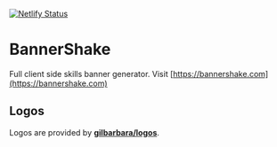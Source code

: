 [![Netlify Status](https://api.netlify.com/api/v1/badges/113e9559-403b-4890-9e6b-8935234cdd00/deploy-status)](https://app.netlify.com/sites/bannershake/deploys)

# BannerShake

Full client side skills banner generator. Visit [https://bannershake.com](https://bannershake.com)

## Logos

Logos are provided by **[gilbarbara/logos](https://github.com/gilbarbara/logos)**.



